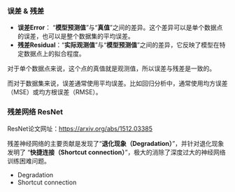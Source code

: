 ### 误差 & 残差
-  **误差Error**： “**模型预测值**”与“**真值**”之间的差异。这个差异可以是单个数据点的误差，也可以是整个数据集的平均误差。
-  **残差Residual**：“**实际观测值**”与“**模型预测值**”之间的差异，它反映了模型在特定数据点上的拟合程度。

对于单个数据点来说，这个点的真值就是观测值，所以误差与残差是一致的。

而对于数据集来说，误差通常使用平均误差。比如回归分析中，通常使用均方误差（MSE）或均方根误差（RMSE）。

### 残差网络 ResNet
ResNet论文网址：https://arxiv.org/abs/1512.03385

残差神经网络的主要贡献是发现了“**退化现象（Degradation）**”，并针对退化现象发明了 “**快捷连接（Shortcut connection）**”，极大的消除了深度过大的神经网络训练困难问题。
-  Degradation
-  Shortcut connection
  
